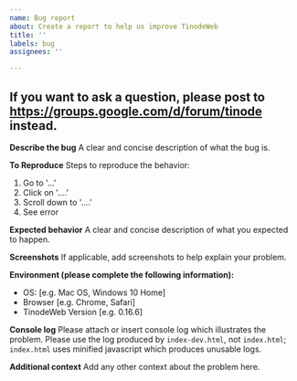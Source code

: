 ```yaml
---
name: Bug report
about: Create a report to help us improve TinodeWeb
title: ''
labels: bug
assignees: ''

---
```


If you want to ask a question, please post to https://groups.google.com/d/forum/tinode instead.
---

**Describe the bug**
A clear and concise description of what the bug is.

**To Reproduce**
Steps to reproduce the behavior:
1. Go to '...'
2. Click on '....'
3. Scroll down to '....'
4. See error

**Expected behavior**
A clear and concise description of what you expected to happen.

**Screenshots**
If applicable, add screenshots to help explain your problem.

**Environment (please complete the following information):**
 - OS: [e.g. Mac OS, Windows 10 Home]
 - Browser [e.g. Chrome, Safari]
 - TinodeWeb Version [e.g. 0.16.6]

**Console log**
Please attach or insert console log which illustrates the problem. Please use the log produced by `index-dev.html`, not `index.html`; `index.html` uses minified javascript which produces unusable logs.

**Additional context**
Add any other context about the problem here.
